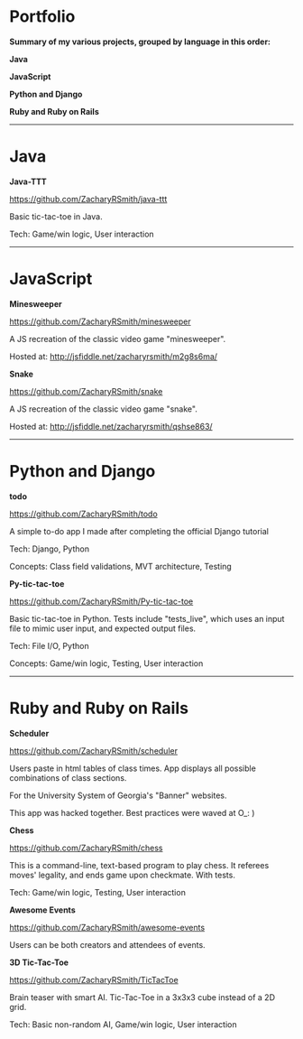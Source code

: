 # Portfolio
__Summary of my various projects, grouped by language in this order:__

__Java__

__JavaScript__

__Python and Django__

__Ruby and Ruby on Rails__


___
# Java

__Java-TTT__

https://github.com/ZacharyRSmith/java-ttt

Basic tic-tac-toe in Java.

Tech: Game/win logic, User interaction


___
# JavaScript

__Minesweeper__

https://github.com/ZacharyRSmith/minesweeper

A JS recreation of the classic video game "minesweeper".

Hosted at: http://jsfiddle.net/zacharyrsmith/m2g8s6ma/

__Snake__

https://github.com/ZacharyRSmith/snake

A JS recreation of the classic video game "snake".

Hosted at: http://jsfiddle.net/zacharyrsmith/qshse863/


___
# Python and Django

__todo__

https://github.com/ZacharyRSmith/todo

A simple to-do app I made after completing the official Django tutorial

Tech: Django, Python

Concepts: Class field validations, MVT architecture, Testing

__Py-tic-tac-toe__

https://github.com/ZacharyRSmith/Py-tic-tac-toe

Basic tic-tac-toe in Python. Tests include "tests_live", which uses an input file to mimic user input, and expected output files.

Tech: File I/O, Python

Concepts: Game/win logic, Testing, User interaction


___
# Ruby and Ruby on Rails

__Scheduler__

https://github.com/ZacharyRSmith/scheduler

Users paste in html tables of class times. App displays all possible combinations of class sections.

For the University System of Georgia's "Banner" websites.

This app was hacked together. Best practices were waved at O_: )

__Chess__

https://github.com/ZacharyRSmith/chess

This is a command-line, text-based program to play chess. It referees moves' legality, and ends game upon checkmate. With tests.

Tech: Game/win logic, Testing, User interaction

__Awesome Events__

https://github.com/ZacharyRSmith/awesome-events

Users can be both creators and attendees of events.

__3D Tic-Tac-Toe__

https://github.com/ZacharyRSmith/TicTacToe

Brain teaser with smart AI. Tic-Tac-Toe in a 3x3x3 cube instead of a 2D grid.

Tech: Basic non-random AI, Game/win logic, User interaction
